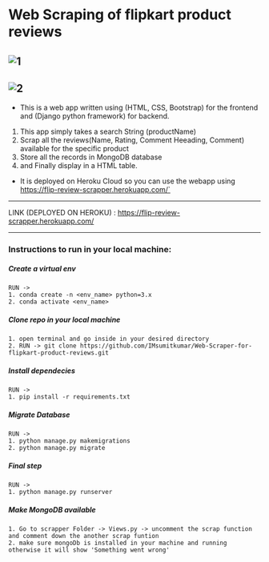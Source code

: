# Web Scraping of flipkart product reviews

![1](https://github.com/IMsumitkumar/Web-Scraper-for-flipkart-product-reviews/blob/main/static/project_image_live/flipscrapper2.png)
---
![2](https://github.com/IMsumitkumar/Web-Scraper-for-flipkart-product-reviews/blob/main/static/project_image_live/flipscrapper3.png)
---

- This is a web app written using (HTML, CSS, Bootstrap) for the frontend and (Django python framework) for backend.

1. This app simply takes a search String (productName) 
2. Scrap all the reviews(Name, Rating, Comment Heeading, Comment) available for the specific product 
3. Store all the records in MongoDB database 
4. and Finally display in a HTML table.

- It is deployed on Heroku Cloud so you can use the webapp using https://flip-review-scrapper.herokuapp.com/`
---
LINK (DEPLOYED ON HEROKU) : https://flip-review-scrapper.herokuapp.com/

---
### Instructions to run in your local machine:

##### Create a virtual env
    
    RUN ->
    1. conda create -n <env_name> python=3.x
    2. conda activate <env_name>
    

##### Clone repo in your local machine
    
    1. open terminal and go inside in your desired directory
    2. RUN -> git clone https://github.com/IMsumitkumar/Web-Scraper-for-flipkart-product-reviews.git
    

##### Install dependecies
    
    RUN ->
    1. pip install -r requirements.txt
    

##### Migrate Database
     
    RUN ->
    1. python manage.py makemigrations
    2. python manage.py migrate
    

##### Final step
    
    RUN ->
    1. python manage.py runserver
    
##### Make MongoDB available
    
    1. Go to scrapper Folder -> Views.py -> uncomment the scrap function and comment down the another scrap funtion 
    2. make sure mongoDb is installed in your machine and running otherwise it will show 'Something went wrong'

